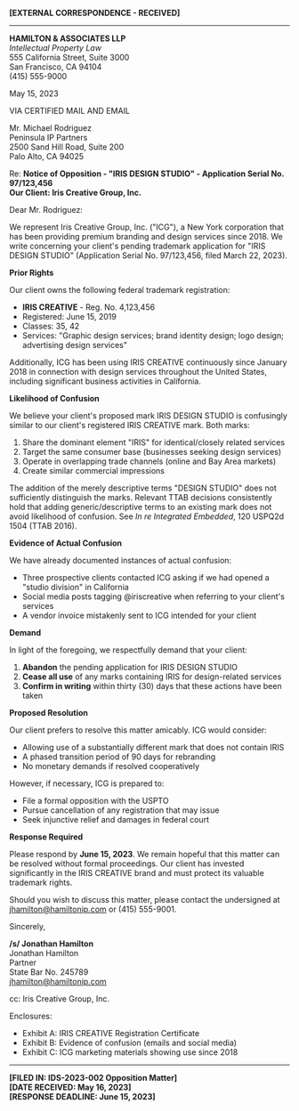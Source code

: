 **[EXTERNAL CORRESPONDENCE - RECEIVED]**

---

**HAMILTON & ASSOCIATES LLP**  
*Intellectual Property Law*  
555 California Street, Suite 3000  
San Francisco, CA 94104  
(415) 555-9000

May 15, 2023

VIA CERTIFIED MAIL AND EMAIL

Mr. Michael Rodriguez  
Peninsula IP Partners  
2500 Sand Hill Road, Suite 200  
Palo Alto, CA 94025

Re: **Notice of Opposition - "IRIS DESIGN STUDIO" - Application Serial No. 97/123,456**  
    **Our Client: Iris Creative Group, Inc.**

Dear Mr. Rodriguez:

We represent Iris Creative Group, Inc. ("ICG"), a New York corporation that has been providing premium branding and design services since 2018. We write concerning your client's pending trademark application for "IRIS DESIGN STUDIO" (Application Serial No. 97/123,456, filed March 22, 2023).

**Prior Rights**

Our client owns the following federal trademark registration:

- **IRIS CREATIVE** - Reg. No. 4,123,456
- Registered: June 15, 2019
- Classes: 35, 42
- Services: "Graphic design services; brand identity design; logo design; advertising design services"

Additionally, ICG has been using IRIS CREATIVE continuously since January 2018 in connection with design services throughout the United States, including significant business activities in California.

**Likelihood of Confusion**

We believe your client's proposed mark IRIS DESIGN STUDIO is confusingly similar to our client's registered IRIS CREATIVE mark. Both marks:

1. Share the dominant element "IRIS" for identical/closely related services
2. Target the same consumer base (businesses seeking design services)  
3. Operate in overlapping trade channels (online and Bay Area markets)
4. Create similar commercial impressions

The addition of the merely descriptive terms "DESIGN STUDIO" does not sufficiently distinguish the marks. Relevant TTAB decisions consistently hold that adding generic/descriptive terms to an existing mark does not avoid likelihood of confusion. See *In re Integrated Embedded*, 120 USPQ2d 1504 (TTAB 2016).

**Evidence of Actual Confusion**

We have already documented instances of actual confusion:

- Three prospective clients contacted ICG asking if we had opened a "studio division" in California
- Social media posts tagging @iriscreative when referring to your client's services
- A vendor invoice mistakenly sent to ICG intended for your client

**Demand**

In light of the foregoing, we respectfully demand that your client:

1. **Abandon** the pending application for IRIS DESIGN STUDIO
2. **Cease all use** of any marks containing IRIS for design-related services
3. **Confirm in writing** within thirty (30) days that these actions have been taken

**Proposed Resolution**

Our client prefers to resolve this matter amicably. ICG would consider:

- Allowing use of a substantially different mark that does not contain IRIS
- A phased transition period of 90 days for rebranding
- No monetary demands if resolved cooperatively

However, if necessary, ICG is prepared to:
- File a formal opposition with the USPTO
- Pursue cancellation of any registration that may issue
- Seek injunctive relief and damages in federal court

**Response Required**

Please respond by **June 15, 2023**. We remain hopeful that this matter can be resolved without formal proceedings. Our client has invested significantly in the IRIS CREATIVE brand and must protect its valuable trademark rights.

Should you wish to discuss this matter, please contact the undersigned at jhamilton@hamiltonip.com or (415) 555-9001.

Sincerely,

**/s/ Jonathan Hamilton**  
Jonathan Hamilton  
Partner  
State Bar No. 245789  
jhamilton@hamiltonip.com

cc: Iris Creative Group, Inc.

Enclosures:
- Exhibit A: IRIS CREATIVE Registration Certificate
- Exhibit B: Evidence of confusion (emails and social media)
- Exhibit C: ICG marketing materials showing use since 2018

---

**[FILED IN: IDS-2023-002 Opposition Matter]**  
**[DATE RECEIVED: May 16, 2023]**  
**[RESPONSE DEADLINE: June 15, 2023]** 